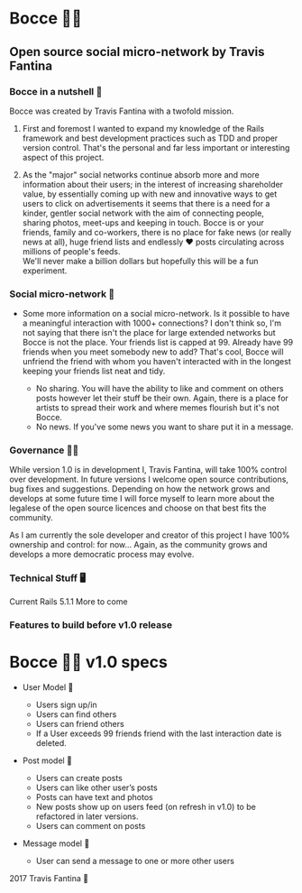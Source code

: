 # Bocce 🔴🔵
## Open source social micro-network by Travis Fantina

### Bocce in a nutshell 🥜
Bocce was created by Travis Fantina with a twofold mission.

1. First and foremost I wanted to expand my knowledge of the Rails framework
 and best development practices such as TDD and proper version control.
That's the personal and far less important or interesting aspect of this
 project.

2. As the "major" social networks continue absorb more and more information
about their users; in the interest of increasing shareholder value, by
essentially coming up with new and innovative ways to get users to click
on advertisements it seems that there is a need for a kinder, gentler social
network with the aim of connecting people, sharing photos, meet-ups and
keeping in touch. Bocce is or your friends, family and co-workers, there
is no place for fake news (or really news at all), huge friend lists and
endlessly ❤️ posts circulating across millions of people's feeds.  
We'll never make a billion dollars but hopefully this will be a fun experiment.

### Social micro-network  🔬
* Some more information on a social micro-network.
Is it possible to have a meaningful interaction with 1000+ connections?  I
don't think so, I'm not saying that there isn't the place for large extended
networks but Bocce is not the place. Your friends list is capped at 99.
Already have 99 friends when you meet somebody new to add?  That's cool,
Bocce will unfriend the friend with whom you haven't interacted with
in the longest keeping your friends list neat and tidy.

  * No sharing.  You will have the ability to like and comment on others posts
  however let their stuff be their own.  Again, there is a place for artists to
  spread their work and where memes flourish but it's not Bocce.
  * No news.  If you've some news you want to share put it in a message.

### Governance 👩‍⚖️
While version 1.0 is in development I, Travis Fantina, will take 100% control
over development.  In future versions I welcome open source contributions,
bug fixes and suggestions.  Depending on how the network grows and develops
 at some future time I will force myself to learn more about the legalese
 of the open source licences and choose on that best fits the community.  

As I am currently the sole developer and creator of this project I have 100%
ownership and control: for now...  Again, as the community grows and develops
a more democratic process may evolve.

### Technical Stuff 🖥
Current Rails 5.1.1
More to come


### Features to build before v1.0 release
# Bocce 🔴🔵 v1.0 specs
* User Model 👫
	- Users sign up/in
	- Users can find others
	- Users can friend others
	- If a User exceeds 99 friends friend with the last interaction date is
   deleted.

* Post model 📮
	- Users can create posts
	- Users can like other user’s posts
	- Posts can have text and photos
	- New posts show up on users feed (on refresh in v1.0) to be refactored in
  later versions.
	- Users can comment on posts


* Message model 💌
	- User can send a message to one or more other users





2017 Travis Fantina 🐳
